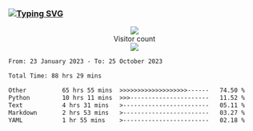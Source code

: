 ### <a href="https://git.io/typing-svg"><img src="https://readme-typing-svg.herokuapp.com?font=Fira+Code&pause=1000&width=435&lines=+Hi+%F0%9F%91%8B+There+is+Chenghow" alt="Typing SVG" /></a>
<p align="center"> 
  <img src="https://github-readme-stats.vercel.app/api?username=chenghow&show_icons=true"><br>
  Visitor count<br>
  <img src="https://profile-counter.glitch.me/chenghow/count.svg">
</p>

<!--START_SECTION:waka-->

```txt
From: 23 January 2023 - To: 25 October 2023

Total Time: 88 hrs 29 mins

Other          65 hrs 55 mins  >>>>>>>>>>>>>>>>>>>------   74.50 %
Python         10 hrs 11 mins  >>>----------------------   11.52 %
Text           4 hrs 31 mins   >------------------------   05.11 %
Markdown       2 hrs 53 mins   >------------------------   03.27 %
YAML           1 hr 55 mins    >------------------------   02.18 %
```

<!--END_SECTION:waka-->
